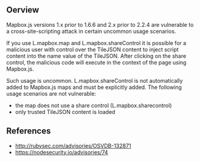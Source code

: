 ## Oerview
Mapbox.js versions 1.x prior to 1.6.6 and 2.x prior to 2.2.4 are vulnerable
to a cross-site-scripting attack in certain uncommon usage scenarios.

If you use L.mapbox.map and L.mapbox.shareControl it is possible for a
malicious user with control over the TileJSON content to inject script
content into the name value of the TileJSON. After clicking on the share
control, the malicious code will execute in the context of the page using
Mapbox.js.

Such usage is uncommon. L.mapbox.shareControl is not automatically added to
Mapbox.js maps and must be explicitly added. The following usage scenarios
are not vulnerable:

* the map does not use a share control (L.mapbox.sharecontrol)
* only trusted TileJSON content is loaded


## References
- http://rubysec.com/advisories/OSVDB-132871
- https://nodesecurity.io/advisories/74
